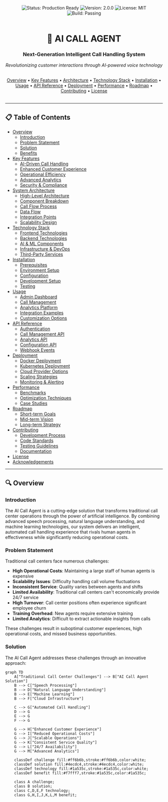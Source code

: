 <div align="center">
  <img src="https://img.shields.io/badge/Status-Production%20Ready-brightgreen?style=for-the-badge" alt="Status: Production Ready">
  <img src="https://img.shields.io/badge/Version-2.0.0-blue?style=for-the-badge" alt="Version: 2.0.0">
  <img src="https://img.shields.io/badge/License-MIT-yellow?style=for-the-badge" alt="License: MIT">
  <img src="https://img.shields.io/badge/Build-Passing-success?style=for-the-badge" alt="Build: Passing">
</div>

<br>

<div align="center">
  <h1>🤖 AI CALL AGENT</h1>
  <h3>Next-Generation Intelligent Call Handling System</h3>
  <p><em>Revolutionizing customer interactions through AI-powered voice technology</em></p>
</div>

<br>

<div align="center">
  <a href="#-overview">Overview</a> •
  <a href="#-key-features">Key Features</a> •
  <a href="#-system-architecture">Architecture</a> •
  <a href="#-technology-stack">Technology Stack</a> •
  <a href="#-installation">Installation</a> •
  <a href="#-usage">Usage</a> •
  <a href="#-api-reference">API Reference</a> •
  <a href="#-deployment">Deployment</a> •
  <a href="#-performance">Performance</a> •
  <a href="#-roadmap">Roadmap</a> •
  <a href="#-contributing">Contributing</a> •
  <a href="#-license">License</a>
</div>

<br>

---

## 📋 Table of Contents

- [Overview](#-overview)
  - [Introduction](#introduction)
  - [Problem Statement](#problem-statement)
  - [Solution](#solution)
  - [Benefits](#benefits)
- [Key Features](#-key-features)
  - [AI-Driven Call Handling](#ai-driven-call-handling)
  - [Enhanced Customer Experience](#enhanced-customer-experience)
  - [Operational Efficiency](#operational-efficiency)
  - [Advanced Analytics](#advanced-analytics)
  - [Security & Compliance](#security--compliance)
- [System Architecture](#-system-architecture)
  - [High-Level Architecture](#high-level-architecture)
  - [Component Breakdown](#component-breakdown)
  - [Call Flow Process](#call-flow-process)
  - [Data Flow](#data-flow)
  - [Integration Points](#integration-points)
  - [Scalability Design](#scalability-design)
- [Technology Stack](#-technology-stack)
  - [Frontend Technologies](#frontend-technologies)
  - [Backend Technologies](#backend-technologies)
  - [AI & ML Components](#ai--ml-components)
  - [Infrastructure & DevOps](#infrastructure--devops)
  - [Third-Party Services](#third-party-services)
- [Installation](#-installation)
  - [Prerequisites](#prerequisites)
  - [Environment Setup](#environment-setup)
  - [Configuration](#configuration)
  - [Development Setup](#development-setup)
  - [Testing](#testing)
- [Usage](#-usage)
  - [Admin Dashboard](#admin-dashboard)
  - [Call Management](#call-management)
  - [Analytics Platform](#analytics-platform)
  - [Integration Examples](#integration-examples)
  - [Customization Options](#customization-options)
- [API Reference](#-api-reference)
  - [Authentication](#authentication)
  - [Call Management API](#call-management-api)
  - [Analytics API](#analytics-api)
  - [Configuration API](#configuration-api)
  - [Webhook Events](#webhook-events)
- [Deployment](#-deployment)
  - [Docker Deployment](#docker-deployment)
  - [Kubernetes Deployment](#kubernetes-deployment)
  - [Cloud Provider Options](#cloud-provider-options)
  - [Scaling Strategies](#scaling-strategies)
  - [Monitoring & Alerting](#monitoring--alerting)
- [Performance](#-performance)
  - [Benchmarks](#benchmarks)
  - [Optimization Techniques](#optimization-techniques)
  - [Case Studies](#case-studies)
- [Roadmap](#-roadmap)
  - [Short-term Goals](#short-term-goals)
  - [Mid-term Vision](#mid-term-vision)
  - [Long-term Strategy](#long-term-strategy)
- [Contributing](#-contributing)
  - [Development Process](#development-process)
  - [Code Standards](#code-standards)
  - [Testing Guidelines](#testing-guidelines)
  - [Documentation](#documentation)
- [License](#-license)
- [Acknowledgements](#-acknowledgements)

---

## 🔍 Overview

### Introduction

The AI Call Agent is a cutting-edge solution that transforms traditional call center operations through the power of artificial intelligence. By combining advanced speech processing, natural language understanding, and machine learning technologies, our system delivers an intelligent, automated call handling experience that rivals human agents in effectiveness while significantly reducing operational costs.

### Problem Statement

Traditional call centers face numerous challenges:

- **High Operational Costs**: Maintaining a large staff of human agents is expensive
- **Scalability Issues**: Difficulty handling call volume fluctuations
- **Inconsistent Service**: Quality varies between agents and shifts
- **Limited Availability**: Traditional call centers can't economically provide 24/7 service
- **High Turnover**: Call center positions often experience significant employee churn
- **Training Overhead**: New agents require extensive training
- **Limited Analytics**: Difficult to extract actionable insights from calls

These challenges result in suboptimal customer experiences, high operational costs, and missed business opportunities.

### Solution

The AI Call Agent addresses these challenges through an innovative approach:

```mermaid title="AI Call Agent Solution Overview" type="diagram"
graph TD
    A["Traditional Call Center Challenges"] --> B["AI Call Agent Solution"]
    B --> C["Speech Processing"]
    B --> D["Natural Language Understanding"]
    B --> E["Machine Learning"]
    B --> F["Cloud Infrastructure"]
    
    C --> G["Automated Call Handling"]
    D --> G
    E --> G
    F --> G
    
    G --> H["Enhanced Customer Experience"]
    G --> I["Reduced Operational Costs"]
    G --> J["Scalable Operations"]
    G --> K["Consistent Service Quality"]
    G --> L["24/7 Availability"]
    G --> M["Advanced Analytics"]
    
    classDef challenge fill:#ff6b6b,stroke:#ff6b6b,color:white;
    classDef solution fill:#4ecdc4,stroke:#4ecdc4,color:white;
    classDef technology fill:#1a535c,stroke:#1a535c,color:white;
    classDef benefit fill:#f7fff7,stroke:#1a535c,color:#1a535c;
    
    class A challenge;
    class B solution;
    class C,D,E,F technology;
    class G,H,I,J,K,L,M benefit;
